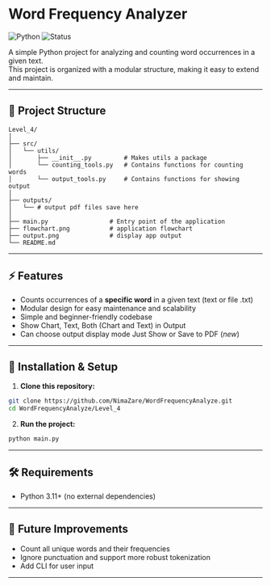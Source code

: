 # Word Frequency Analyzer

![Python](https://img.shields.io/badge/python-3.11%2B-blue)
![Status](https://img.shields.io/badge/status-active-success)

A simple Python project for analyzing and counting word occurrences in a given text.  
This project is organized with a modular structure, making it easy to extend and maintain.

---

## 📂 Project Structure

```
Level_4/
│
├── src/
│   └── utils/
│       ├── __init__.py         # Makes utils a package
│       └── counting_tools.py   # Contains functions for counting words
│       └── output_tools.py     # Contains functions for showing output
│
├── outputs/
│   └── # output pdf files save here
│
├── main.py                 # Entry point of the application
├── flowchart.png           # application flowchart
├── output.png              # display app output
└── README.md
```

---

## ⚡ Features

- Counts occurrences of a **specific word** in a given text (text or file .txt)
- Modular design for easy maintenance and scalability  
- Simple and beginner-friendly codebase  
- Show Chart, Text, Both (Chart and Text) in Output
- Can choose output display mode Just Show or Save to PDF (*new*)

---

## 🚀 Installation & Setup

1. **Clone this repository:**

```bash
git clone https://github.com/NimaZare/WordFrequencyAnalyze.git
cd WordFrequencyAnalyze/Level_4
```

2. **Run the project:**

```bash
python main.py
```

---

## 🛠️ Requirements

* Python 3.11+ (no external dependencies)

---

## 📌 Future Improvements

* Count all unique words and their frequencies
* Ignore punctuation and support more robust tokenization
* Add CLI for user input

---
